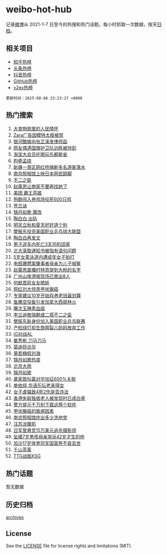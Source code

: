 # weibo-hot-hub

记录[微博](https://www.weibo.com)从 2021-1-7 日至今的热搜和热门话题。每小时抓取一次数据，按天[归档](archives)。

## 相关项目

- [知乎热榜](https://github.com/lonnyzhang423/zhihu-hot-hub)
- [头条热榜](https://github.com/lonnyzhang423/toutiao-hot-hub)
- [抖音热榜](https://github.com/lonnyzhang423/douyin-hot-hub)
- [GitHub热榜](https://github.com/lonnyzhang423/github-hot-hub)
- [v2ex热榜](https://github.com/lonnyzhang423/v2ex-hot-hub)


`更新时间：2025-08-06 23:23:27 +0800`

## 热门搜索

1. [大食物观里的人民情怀](https://m.weibo.cn/search?containerid=100103type%3D1%26t%3D10%26q%3D%23%E5%A4%A7%E9%A3%9F%E7%89%A9%E8%A7%82%E9%87%8C%E7%9A%84%E4%BA%BA%E6%B0%91%E6%83%85%E6%80%80%23&stream_entry_id=51&isnewpage=1&extparam=seat%3D1%26cate%3D10103%26pos%3D0%26filter_type%3Drealtimehot%26stream_entry_id%3D51%26c_type%3D51%26q%3D%2523%25E5%25A4%25A7%25E9%25A3%259F%25E7%2589%25A9%25E8%25A7%2582%25E9%2587%258C%25E7%259A%2584%25E4%25BA%25BA%25E6%25B0%2591%25E6%2583%2585%25E6%2580%2580%2523%26dgr%3D0%26display_time%3D1754493806%26pre_seqid%3D17544938066310285957336)
1. [Zara广告因模特太瘦被禁](https://m.weibo.cn/search?containerid=100103type%3D1%26t%3D10%26q%3D%23Zara%E5%B9%BF%E5%91%8A%E5%9B%A0%E6%A8%A1%E7%89%B9%E5%A4%AA%E7%98%A6%E8%A2%AB%E7%A6%81%23&stream_entry_id=31&isnewpage=1&extparam=seat%3D1%26cate%3D5001%26lcate%3D5001%26band_rank%3D1%26realpos%3D1%26q%3D%2523Zara%25E5%25B9%25BF%25E5%2591%258A%25E5%259B%25A0%25E6%25A8%25A1%25E7%2589%25B9%25E5%25A4%25AA%25E7%2598%25A6%25E8%25A2%25AB%25E7%25A6%2581%2523%26dgr%3D0%26pos%3D0%26filter_type%3Drealtimehot%26c_type%3D31%26stream_entry_id%3D31%26flag%3D2%26display_time%3D1754493806%26pre_seqid%3D17544938066310285957336)
1. [银河酷娱向张芷溪发律师函](https://m.weibo.cn/search?containerid=100103type%3D1%26t%3D10%26q%3D%23%E9%93%B6%E6%B2%B3%E9%85%B7%E5%A8%B1%E5%90%91%E5%BC%A0%E8%8A%B7%E6%BA%AA%E5%8F%91%E5%BE%8B%E5%B8%88%E5%87%BD%23&stream_entry_id=31&isnewpage=1&extparam=seat%3D1%26cate%3D5001%26lcate%3D5001%26band_rank%3D2%26realpos%3D2%26q%3D%2523%25E9%2593%25B6%25E6%25B2%25B3%25E9%2585%25B7%25E5%25A8%25B1%25E5%2590%2591%25E5%25BC%25A0%25E8%258A%25B7%25E6%25BA%25AA%25E5%258F%2591%25E5%25BE%258B%25E5%25B8%2588%25E5%2587%25BD%2523%26dgr%3D0%26pos%3D1%26filter_type%3Drealtimehot%26c_type%3D31%26stream_entry_id%3D31%26flag%3D1%26display_time%3D1754493806%26pre_seqid%3D17544938066310285957336)
1. [网友偶遇国旗护卫队训练被帅到](https://m.weibo.cn/search?containerid=100103type%3D1%26t%3D10%26q%3D%23%E7%BD%91%E5%8F%8B%E5%81%B6%E9%81%87%E5%9B%BD%E6%97%97%E6%8A%A4%E5%8D%AB%E9%98%9F%E8%AE%AD%E7%BB%83%E8%A2%AB%E5%B8%85%E5%88%B0%23&stream_entry_id=31&isnewpage=1&extparam=seat%3D1%26cate%3D5001%26lcate%3D5001%26band_rank%3D3%26realpos%3D3%26q%3D%2523%25E7%25BD%2591%25E5%258F%258B%25E5%2581%25B6%25E9%2581%2587%25E5%259B%25BD%25E6%2597%2597%25E6%258A%25A4%25E5%258D%25AB%25E9%2598%259F%25E8%25AE%25AD%25E7%25BB%2583%25E8%25A2%25AB%25E5%25B8%2585%25E5%2588%25B0%2523%26dgr%3D0%26pos%3D2%26filter_type%3Drealtimehot%26c_type%3D31%26stream_entry_id%3D31%26flag%3D0%26display_time%3D1754493806%26pre_seqid%3D17544938066310285957336)
1. [淘宝大会员吃喝玩乐都能省](https://m.weibo.cn/search?containerid=100103type%3D1%26t%3D10%26q%3D%23%E6%B7%98%E5%AE%9D%E5%A4%A7%E4%BC%9A%E5%91%98%E5%90%83%E5%96%9D%E7%8E%A9%E4%B9%90%E9%83%BD%E8%83%BD%E7%9C%81%23&stream_entry_id=31&isnewpage=1&extparam=seat%3D1%26cate%3D5001%26lcate%3D5001%26topic_ad%3D1%26stream_entry_id%3D31%26q%3D%2523%25E6%25B7%2598%25E5%25AE%259D%25E5%25A4%25A7%25E4%25BC%259A%25E5%2591%2598%25E5%2590%2583%25E5%2596%259D%25E7%258E%25A9%25E4%25B9%2590%25E9%2583%25BD%25E8%2583%25BD%25E7%259C%2581%2523%26dgr%3D0%26adid%3D295784%26is_ad_pos%3D1%26band_rank%3D4%26c_type%3D31%26filter_type%3Drealtimehot%26pos%3D3%26display_time%3D1754493806%26pre_seqid%3D17544938066310285957336)
1. [昀牵孟绕](https://m.weibo.cn/search?containerid=100103type%3D1%26t%3D10%26q%3D%23%E6%98%80%E7%89%B5%E5%AD%9F%E7%BB%95%23&stream_entry_id=31&isnewpage=1&extparam=seat%3D1%26cate%3D5001%26lcate%3D5001%26band_rank%3D4%26realpos%3D4%26q%3D%2523%25E6%2598%2580%25E7%2589%25B5%25E5%25AD%259F%25E7%25BB%2595%2523%26dgr%3D0%26pos%3D4%26filter_type%3Drealtimehot%26c_type%3D31%26stream_entry_id%3D31%26flag%3D1%26display_time%3D1754493806%26pre_seqid%3D17544938066310285957336)
1. [新疆一景区网红桥绳断多名游客落水](https://m.weibo.cn/search?containerid=100103type%3D1%26t%3D10%26q%3D%23%E6%96%B0%E7%96%86%E4%B8%80%E6%99%AF%E5%8C%BA%E7%BD%91%E7%BA%A2%E6%A1%A5%E7%BB%B3%E6%96%AD%E5%A4%9A%E5%90%8D%E6%B8%B8%E5%AE%A2%E8%90%BD%E6%B0%B4%23&stream_entry_id=31&isnewpage=1&extparam=seat%3D1%26cate%3D5001%26lcate%3D5001%26band_rank%3D5%26realpos%3D5%26q%3D%2523%25E6%2596%25B0%25E7%2596%2586%25E4%25B8%2580%25E6%2599%25AF%25E5%258C%25BA%25E7%25BD%2591%25E7%25BA%25A2%25E6%25A1%25A5%25E7%25BB%25B3%25E6%2596%25AD%25E5%25A4%259A%25E5%2590%258D%25E6%25B8%25B8%25E5%25AE%25A2%25E8%2590%25BD%25E6%25B0%25B4%2523%26dgr%3D0%26pos%3D5%26filter_type%3Drealtimehot%26c_type%3D31%26stream_entry_id%3D31%26flag%3D1%26display_time%3D1754493806%26pre_seqid%3D17544938066310285957336)
1. [南京照相馆上映日本网民跳脚](https://m.weibo.cn/search?containerid=100103type%3D1%26t%3D10%26q%3D%E5%8D%97%E4%BA%AC%E7%85%A7%E7%9B%B8%E9%A6%86%E4%B8%8A%E6%98%A0%E6%97%A5%E6%9C%AC%E7%BD%91%E6%B0%91%E8%B7%B3%E8%84%9A&stream_entry_id=31&isnewpage=1&extparam=seat%3D1%26cate%3D5001%26lcate%3D5001%26band_rank%3D6%26realpos%3D6%26q%3D%25E5%258D%2597%25E4%25BA%25AC%25E7%2585%25A7%25E7%259B%25B8%25E9%25A6%2586%25E4%25B8%258A%25E6%2598%25A0%25E6%2597%25A5%25E6%259C%25AC%25E7%25BD%2591%25E6%25B0%2591%25E8%25B7%25B3%25E8%2584%259A%26dgr%3D0%26pos%3D6%26filter_type%3Drealtimehot%26c_type%3D31%26stream_entry_id%3D31%26flag%3D0%26display_time%3D1754493806%26pre_seqid%3D17544938066310285957336)
1. [不二之臣](https://m.weibo.cn/search?containerid=100103type%3D1%26t%3D10%26q%3D%E4%B8%8D%E4%BA%8C%E4%B9%8B%E8%87%A3&stream_entry_id=31&isnewpage=1&extparam=seat%3D1%26cate%3D5001%26lcate%3D5001%26band_rank%3D7%26realpos%3D7%26q%3D%25E4%25B8%258D%25E4%25BA%258C%25E4%25B9%258B%25E8%2587%25A3%26dgr%3D0%26pos%3D7%26filter_type%3Drealtimehot%26c_type%3D31%26stream_entry_id%3D31%26flag%3D2%26display_time%3D1754493806%26pre_seqid%3D17544938066310285957336)
1. [赵露思让商家不要再找她了](https://m.weibo.cn/search?containerid=100103type%3D1%26t%3D10%26q%3D%23%E8%B5%B5%E9%9C%B2%E6%80%9D%E8%AE%A9%E5%95%86%E5%AE%B6%E4%B8%8D%E8%A6%81%E5%86%8D%E6%89%BE%E5%A5%B9%E4%BA%86%23&stream_entry_id=31&isnewpage=1&extparam=seat%3D1%26cate%3D5001%26lcate%3D5001%26band_rank%3D8%26realpos%3D8%26q%3D%2523%25E8%25B5%25B5%25E9%259C%25B2%25E6%2580%259D%25E8%25AE%25A9%25E5%2595%2586%25E5%25AE%25B6%25E4%25B8%258D%25E8%25A6%2581%25E5%2586%258D%25E6%2589%25BE%25E5%25A5%25B9%25E4%25BA%2586%2523%26dgr%3D0%26pos%3D8%26filter_type%3Drealtimehot%26c_type%3D31%26stream_entry_id%3D31%26flag%3D1%26display_time%3D1754493806%26pre_seqid%3D17544938066310285957336)
1. [美团 霸王茶姬](https://m.weibo.cn/search?containerid=100103type%3D1%26t%3D10%26q%3D%E7%BE%8E%E5%9B%A2+%E9%9C%B8%E7%8E%8B%E8%8C%B6%E5%A7%AC&stream_entry_id=31&isnewpage=1&extparam=seat%3D1%26cate%3D5001%26lcate%3D5001%26band_rank%3D9%26realpos%3D9%26q%3D%25E7%25BE%258E%25E5%259B%25A2%2520%25E9%259C%25B8%25E7%258E%258B%25E8%258C%25B6%25E5%25A7%25AC%26dgr%3D0%26pos%3D9%26filter_type%3Drealtimehot%26c_type%3D31%26stream_entry_id%3D31%26flag%3D0%26display_time%3D1754493806%26pre_seqid%3D17544938066310285957336)
1. [狗群闯入养鸡场咬死600只鸡](https://m.weibo.cn/search?containerid=100103type%3D1%26t%3D10%26q%3D%23%E7%8B%97%E7%BE%A4%E9%97%AF%E5%85%A5%E5%85%BB%E9%B8%A1%E5%9C%BA%E5%92%AC%E6%AD%BB600%E5%8F%AA%E9%B8%A1%23&stream_entry_id=31&isnewpage=1&extparam=seat%3D1%26cate%3D5001%26lcate%3D5001%26band_rank%3D10%26realpos%3D10%26q%3D%2523%25E7%258B%2597%25E7%25BE%25A4%25E9%2597%25AF%25E5%2585%25A5%25E5%2585%25BB%25E9%25B8%25A1%25E5%259C%25BA%25E5%2592%25AC%25E6%25AD%25BB600%25E5%258F%25AA%25E9%25B8%25A1%2523%26dgr%3D0%26pos%3D10%26filter_type%3Drealtimehot%26c_type%3D31%26stream_entry_id%3D31%26flag%3D1%26display_time%3D1754493806%26pre_seqid%3D17544938066310285957336)
1. [苍兰诀](https://m.weibo.cn/search?containerid=100103type%3D1%26t%3D10%26q%3D%E8%8B%8D%E5%85%B0%E8%AF%80&stream_entry_id=31&isnewpage=1&extparam=seat%3D1%26cate%3D5001%26lcate%3D5001%26band_rank%3D11%26realpos%3D11%26q%3D%25E8%258B%258D%25E5%2585%25B0%25E8%25AF%2580%26dgr%3D0%26pos%3D11%26filter_type%3Drealtimehot%26c_type%3D31%26stream_entry_id%3D31%26flag%3D1%26display_time%3D1754493806%26pre_seqid%3D17544938066310285957336)
1. [锦月如歌 魔改](https://m.weibo.cn/search?containerid=100103type%3D1%26t%3D10%26q%3D%E9%94%A6%E6%9C%88%E5%A6%82%E6%AD%8C+%E9%AD%94%E6%94%B9&stream_entry_id=31&isnewpage=1&extparam=seat%3D1%26cate%3D5001%26lcate%3D5001%26band_rank%3D12%26realpos%3D12%26q%3D%25E9%2594%25A6%25E6%259C%2588%25E5%25A6%2582%25E6%25AD%258C%2520%25E9%25AD%2594%25E6%2594%25B9%26dgr%3D0%26pos%3D12%26filter_type%3Drealtimehot%26c_type%3D31%26stream_entry_id%3D31%26flag%3D2%26display_time%3D1754493806%26pre_seqid%3D17544938066310285957336)
1. [陶白白 出轨](https://m.weibo.cn/search?containerid=100103type%3D1%26t%3D10%26q%3D%E9%99%B6%E7%99%BD%E7%99%BD+%E5%87%BA%E8%BD%A8&stream_entry_id=31&isnewpage=1&extparam=seat%3D1%26cate%3D5001%26lcate%3D5001%26band_rank%3D13%26realpos%3D13%26q%3D%25E9%2599%25B6%25E7%2599%25BD%25E7%2599%25BD%2520%25E5%2587%25BA%25E8%25BD%25A8%26dgr%3D0%26pos%3D13%26filter_type%3Drealtimehot%26c_type%3D31%26stream_entry_id%3D31%26flag%3D1%26display_time%3D1754493806%26pre_seqid%3D17544938066310285957336)
1. [明天立秋和夏天好好道个别](https://m.weibo.cn/search?containerid=100103type%3D1%26t%3D10%26q%3D%23%E6%98%8E%E5%A4%A9%E7%AB%8B%E7%A7%8B%E5%92%8C%E5%A4%8F%E5%A4%A9%E5%A5%BD%E5%A5%BD%E9%81%93%E4%B8%AA%E5%88%AB%23&stream_entry_id=31&isnewpage=1&extparam=seat%3D1%26cate%3D5001%26lcate%3D5001%26band_rank%3D14%26realpos%3D14%26q%3D%2523%25E6%2598%258E%25E5%25A4%25A9%25E7%25AB%258B%25E7%25A7%258B%25E5%2592%258C%25E5%25A4%258F%25E5%25A4%25A9%25E5%25A5%25BD%25E5%25A5%25BD%25E9%2581%2593%25E4%25B8%25AA%25E5%2588%25AB%2523%26dgr%3D0%26pos%3D14%26filter_type%3Drealtimehot%26c_type%3D31%26stream_entry_id%3D31%26flag%3D0%26display_time%3D1754493806%26pre_seqid%3D17544938066310285957336)
1. [樊振东投资美国职业乒乓球大联盟](https://m.weibo.cn/search?containerid=100103type%3D1%26t%3D10%26q%3D%23%E6%A8%8A%E6%8C%AF%E4%B8%9C%E6%8A%95%E8%B5%84%E7%BE%8E%E5%9B%BD%E8%81%8C%E4%B8%9A%E4%B9%92%E4%B9%93%E7%90%83%E5%A4%A7%E8%81%94%E7%9B%9F%23&stream_entry_id=31&isnewpage=1&extparam=seat%3D1%26cate%3D5001%26lcate%3D5001%26band_rank%3D15%26realpos%3D15%26q%3D%2523%25E6%25A8%258A%25E6%258C%25AF%25E4%25B8%259C%25E6%258A%2595%25E8%25B5%2584%25E7%25BE%258E%25E5%259B%25BD%25E8%2581%258C%25E4%25B8%259A%25E4%25B9%2592%25E4%25B9%2593%25E7%2590%2583%25E5%25A4%25A7%25E8%2581%2594%25E7%259B%259F%2523%26dgr%3D0%26pos%3D15%26filter_type%3Drealtimehot%26c_type%3D31%26stream_entry_id%3D31%26flag%3D0%26display_time%3D1754493806%26pre_seqid%3D17544938066310285957336)
1. [陶白白再发文](https://m.weibo.cn/search?containerid=100103type%3D1%26t%3D10%26q%3D%23%E9%99%B6%E7%99%BD%E7%99%BD%E5%86%8D%E5%8F%91%E6%96%87%23&stream_entry_id=31&isnewpage=1&extparam=seat%3D1%26cate%3D5001%26lcate%3D5001%26band_rank%3D16%26realpos%3D16%26q%3D%2523%25E9%2599%25B6%25E7%2599%25BD%25E7%2599%25BD%25E5%2586%258D%25E5%258F%2591%25E6%2596%2587%2523%26dgr%3D0%26pos%3D16%26filter_type%3Drealtimehot%26c_type%3D31%26stream_entry_id%3D31%26flag%3D0%26display_time%3D1754493806%26pre_seqid%3D17544938066310285957336)
1. [男子送车内死亡3天司机回家](https://m.weibo.cn/search?containerid=100103type%3D1%26t%3D10%26q%3D%E7%94%B7%E5%AD%90%E9%80%81%E8%BD%A6%E5%86%85%E6%AD%BB%E4%BA%A13%E5%A4%A9%E5%8F%B8%E6%9C%BA%E5%9B%9E%E5%AE%B6&stream_entry_id=31&isnewpage=1&extparam=seat%3D1%26cate%3D5001%26lcate%3D5001%26band_rank%3D17%26realpos%3D17%26q%3D%25E7%2594%25B7%25E5%25AD%2590%25E9%2580%2581%25E8%25BD%25A6%25E5%2586%2585%25E6%25AD%25BB%25E4%25BA%25A13%25E5%25A4%25A9%25E5%258F%25B8%25E6%259C%25BA%25E5%259B%259E%25E5%25AE%25B6%26dgr%3D0%26pos%3D17%26filter_type%3Drealtimehot%26c_type%3D31%26stream_entry_id%3D31%26flag%3D0%26display_time%3D1754493806%26pre_seqid%3D17544938066310285957336)
1. [北大录取通知书被指有语句问题](https://m.weibo.cn/search?containerid=100103type%3D1%26t%3D10%26q%3D%23%E5%8C%97%E5%A4%A7%E5%BD%95%E5%8F%96%E9%80%9A%E7%9F%A5%E4%B9%A6%E8%A2%AB%E6%8C%87%E6%9C%89%E8%AF%AD%E5%8F%A5%E9%97%AE%E9%A2%98%23&stream_entry_id=31&isnewpage=1&extparam=seat%3D1%26cate%3D5001%26lcate%3D5001%26band_rank%3D18%26realpos%3D18%26q%3D%2523%25E5%258C%2597%25E5%25A4%25A7%25E5%25BD%2595%25E5%258F%2596%25E9%2580%259A%25E7%259F%25A5%25E4%25B9%25A6%25E8%25A2%25AB%25E6%258C%2587%25E6%259C%2589%25E8%25AF%25AD%25E5%258F%25A5%25E9%2597%25AE%25E9%25A2%2598%2523%26dgr%3D0%26pos%3D18%26filter_type%3Drealtimehot%26c_type%3D31%26stream_entry_id%3D31%26flag%3D0%26display_time%3D1754493806%26pre_seqid%3D17544938066310285957336)
1. [5岁女童泳道内遭成年女子拍打](https://m.weibo.cn/search?containerid=100103type%3D1%26t%3D10%26q%3D%235%E5%B2%81%E5%A5%B3%E7%AB%A5%E6%B3%B3%E9%81%93%E5%86%85%E9%81%AD%E6%88%90%E5%B9%B4%E5%A5%B3%E5%AD%90%E6%8B%8D%E6%89%93%23&stream_entry_id=31&isnewpage=1&extparam=seat%3D1%26cate%3D5001%26lcate%3D5001%26band_rank%3D19%26realpos%3D19%26q%3D%25235%25E5%25B2%2581%25E5%25A5%25B3%25E7%25AB%25A5%25E6%25B3%25B3%25E9%2581%2593%25E5%2586%2585%25E9%2581%25AD%25E6%2588%2590%25E5%25B9%25B4%25E5%25A5%25B3%25E5%25AD%2590%25E6%258B%258D%25E6%2589%2593%2523%26dgr%3D0%26pos%3D19%26filter_type%3Drealtimehot%26c_type%3D31%26stream_entry_id%3D31%26flag%3D0%26display_time%3D1754493806%26pre_seqid%3D17544938066310285957336)
1. [电瓶爆燃案肇事者母亲为儿子喊冤](https://m.weibo.cn/search?containerid=100103type%3D1%26t%3D10%26q%3D%23%E7%94%B5%E7%93%B6%E7%88%86%E7%87%83%E6%A1%88%E8%82%87%E4%BA%8B%E8%80%85%E6%AF%8D%E4%BA%B2%E4%B8%BA%E5%84%BF%E5%AD%90%E5%96%8A%E5%86%A4%23&stream_entry_id=31&isnewpage=1&extparam=seat%3D1%26cate%3D5001%26lcate%3D5001%26band_rank%3D20%26realpos%3D20%26q%3D%2523%25E7%2594%25B5%25E7%2593%25B6%25E7%2588%2586%25E7%2587%2583%25E6%25A1%2588%25E8%2582%2587%25E4%25BA%258B%25E8%2580%2585%25E6%25AF%258D%25E4%25BA%25B2%25E4%25B8%25BA%25E5%2584%25BF%25E5%25AD%2590%25E5%2596%258A%25E5%2586%25A4%2523%26dgr%3D0%26pos%3D20%26filter_type%3Drealtimehot%26c_type%3D31%26stream_entry_id%3D31%26flag%3D1%26display_time%3D1754493806%26pre_seqid%3D17544938066310285957336)
1. [赵露思直播时特意提到大粉的名字](https://m.weibo.cn/search?containerid=100103type%3D1%26t%3D10%26q%3D%23%E8%B5%B5%E9%9C%B2%E6%80%9D%E7%9B%B4%E6%92%AD%E6%97%B6%E7%89%B9%E6%84%8F%E6%8F%90%E5%88%B0%E5%A4%A7%E7%B2%89%E7%9A%84%E5%90%8D%E5%AD%97%23&stream_entry_id=31&isnewpage=1&extparam=seat%3D1%26cate%3D5001%26lcate%3D5001%26band_rank%3D21%26realpos%3D21%26q%3D%2523%25E8%25B5%25B5%25E9%259C%25B2%25E6%2580%259D%25E7%259B%25B4%25E6%2592%25AD%25E6%2597%25B6%25E7%2589%25B9%25E6%2584%258F%25E6%258F%2590%25E5%2588%25B0%25E5%25A4%25A7%25E7%25B2%2589%25E7%259A%2584%25E5%2590%258D%25E5%25AD%2597%2523%26dgr%3D0%26pos%3D21%26filter_type%3Drealtimehot%26c_type%3D31%26stream_entry_id%3D31%26flag%3D0%26display_time%3D1754493806%26pre_seqid%3D17544938066310285957336)
1. [广州山体滑坡现场已救出8人](https://m.weibo.cn/search?containerid=100103type%3D1%26t%3D10%26q%3D%23%E5%B9%BF%E5%B7%9E%E5%B1%B1%E4%BD%93%E6%BB%91%E5%9D%A1%E7%8E%B0%E5%9C%BA%E5%B7%B2%E6%95%91%E5%87%BA8%E4%BA%BA%23&stream_entry_id=31&isnewpage=1&extparam=seat%3D1%26cate%3D5001%26lcate%3D5001%26band_rank%3D22%26realpos%3D22%26q%3D%2523%25E5%25B9%25BF%25E5%25B7%259E%25E5%25B1%25B1%25E4%25BD%2593%25E6%25BB%2591%25E5%259D%25A1%25E7%258E%25B0%25E5%259C%25BA%25E5%25B7%25B2%25E6%2595%2591%25E5%2587%25BA8%25E4%25BA%25BA%2523%26dgr%3D0%26pos%3D22%26filter_type%3Drealtimehot%26c_type%3D31%26stream_entry_id%3D31%26flag%3D1%26display_time%3D1754493806%26pre_seqid%3D17544938066310285957336)
1. [何猷君前女友晒娃](https://m.weibo.cn/search?containerid=100103type%3D1%26t%3D10%26q%3D%23%E4%BD%95%E7%8C%B7%E5%90%9B%E5%89%8D%E5%A5%B3%E5%8F%8B%E6%99%92%E5%A8%83%23&stream_entry_id=31&isnewpage=1&extparam=seat%3D1%26cate%3D5001%26lcate%3D5001%26band_rank%3D23%26realpos%3D23%26q%3D%2523%25E4%25BD%2595%25E7%258C%25B7%25E5%2590%259B%25E5%2589%258D%25E5%25A5%25B3%25E5%258F%258B%25E6%2599%2592%25E5%25A8%2583%2523%26dgr%3D0%26pos%3D23%26filter_type%3Drealtimehot%26c_type%3D31%26stream_entry_id%3D31%26flag%3D2%26display_time%3D1754493806%26pre_seqid%3D17544938066310285957336)
1. [网红刘大悦患甲状腺癌](https://m.weibo.cn/search?containerid=100103type%3D1%26t%3D10%26q%3D%23%E7%BD%91%E7%BA%A2%E5%88%98%E5%A4%A7%E6%82%A6%E6%82%A3%E7%94%B2%E7%8A%B6%E8%85%BA%E7%99%8C%23&stream_entry_id=31&isnewpage=1&extparam=seat%3D1%26cate%3D5001%26lcate%3D5001%26band_rank%3D24%26realpos%3D24%26q%3D%2523%25E7%25BD%2591%25E7%25BA%25A2%25E5%2588%2598%25E5%25A4%25A7%25E6%2582%25A6%25E6%2582%25A3%25E7%2594%25B2%25E7%258A%25B6%25E8%2585%25BA%25E7%2599%258C%2523%26dgr%3D0%26pos%3D24%26filter_type%3Drealtimehot%26c_type%3D31%26stream_entry_id%3D31%26flag%3D0%26display_time%3D1754493806%26pre_seqid%3D17544938066310285957336)
1. [专家建议10岁开始存养老钱最划算](https://m.weibo.cn/search?containerid=100103type%3D1%26t%3D10%26q%3D%23%E4%B8%93%E5%AE%B6%E5%BB%BA%E8%AE%AE10%E5%B2%81%E5%BC%80%E5%A7%8B%E5%AD%98%E5%85%BB%E8%80%81%E9%92%B1%E6%9C%80%E5%88%92%E7%AE%97%23&stream_entry_id=31&isnewpage=1&extparam=seat%3D1%26cate%3D5001%26lcate%3D5001%26band_rank%3D25%26realpos%3D25%26q%3D%2523%25E4%25B8%2593%25E5%25AE%25B6%25E5%25BB%25BA%25E8%25AE%25AE10%25E5%25B2%2581%25E5%25BC%2580%25E5%25A7%258B%25E5%25AD%2598%25E5%2585%25BB%25E8%2580%2581%25E9%2592%25B1%25E6%259C%2580%25E5%2588%2592%25E7%25AE%2597%2523%26dgr%3D0%26pos%3D25%26filter_type%3Drealtimehot%26c_type%3D31%26stream_entry_id%3D31%26flag%3D1%26display_time%3D1754493806%26pre_seqid%3D17544938066310285957336)
1. [鱼鹰空投鱼引发加拿大西部林火](https://m.weibo.cn/search?containerid=100103type%3D1%26t%3D10%26q%3D%23%E9%B1%BC%E9%B9%B0%E7%A9%BA%E6%8A%95%E9%B1%BC%E5%BC%95%E5%8F%91%E5%8A%A0%E6%8B%BF%E5%A4%A7%E8%A5%BF%E9%83%A8%E6%9E%97%E7%81%AB%23&stream_entry_id=31&isnewpage=1&extparam=seat%3D1%26cate%3D5001%26lcate%3D5001%26band_rank%3D26%26realpos%3D26%26q%3D%2523%25E9%25B1%25BC%25E9%25B9%25B0%25E7%25A9%25BA%25E6%258A%2595%25E9%25B1%25BC%25E5%25BC%2595%25E5%258F%2591%25E5%258A%25A0%25E6%258B%25BF%25E5%25A4%25A7%25E8%25A5%25BF%25E9%2583%25A8%25E6%259E%2597%25E7%2581%25AB%2523%26dgr%3D0%26pos%3D26%26filter_type%3Drealtimehot%26c_type%3D31%26stream_entry_id%3D31%26flag%3D1%26display_time%3D1754493806%26pre_seqid%3D17544938066310285957336)
1. [曝沈玉琳患血癌](https://m.weibo.cn/search?containerid=100103type%3D1%26t%3D10%26q%3D%23%E6%9B%9D%E6%B2%88%E7%8E%89%E7%90%B3%E6%82%A3%E8%A1%80%E7%99%8C%23&stream_entry_id=31&isnewpage=1&extparam=seat%3D1%26cate%3D5001%26lcate%3D5001%26band_rank%3D27%26realpos%3D27%26q%3D%2523%25E6%259B%259D%25E6%25B2%2588%25E7%258E%2589%25E7%2590%25B3%25E6%2582%25A3%25E8%25A1%2580%25E7%2599%258C%2523%26dgr%3D0%26pos%3D27%26filter_type%3Drealtimehot%26c_type%3D31%26stream_entry_id%3D31%26flag%3D0%26display_time%3D1754493806%26pre_seqid%3D17544938066310285957336)
1. [李兰迪敖瑞鹏或二搭不二之臣](https://m.weibo.cn/search?containerid=100103type%3D1%26t%3D10%26q%3D%23%E6%9D%8E%E5%85%B0%E8%BF%AA%E6%95%96%E7%91%9E%E9%B9%8F%E6%88%96%E4%BA%8C%E6%90%AD%E4%B8%8D%E4%BA%8C%E4%B9%8B%E8%87%A3%23&stream_entry_id=31&isnewpage=1&extparam=seat%3D1%26cate%3D5001%26lcate%3D5001%26band_rank%3D28%26realpos%3D28%26q%3D%2523%25E6%259D%258E%25E5%2585%25B0%25E8%25BF%25AA%25E6%2595%2596%25E7%2591%259E%25E9%25B9%258F%25E6%2588%2596%25E4%25BA%258C%25E6%2590%25AD%25E4%25B8%258D%25E4%25BA%258C%25E4%25B9%258B%25E8%2587%25A3%2523%26dgr%3D0%26pos%3D28%26filter_type%3Drealtimehot%26c_type%3D31%26stream_entry_id%3D31%26flag%3D1%26display_time%3D1754493806%26pre_seqid%3D17544938066310285957336)
1. [樊振东新身份加入美国职业乒乓联赛](https://m.weibo.cn/search?containerid=100103type%3D1%26t%3D10%26q%3D%23%E6%A8%8A%E6%8C%AF%E4%B8%9C%E6%96%B0%E8%BA%AB%E4%BB%BD%E5%8A%A0%E5%85%A5%E7%BE%8E%E5%9B%BD%E8%81%8C%E4%B8%9A%E4%B9%92%E4%B9%93%E8%81%94%E8%B5%9B%23&stream_entry_id=31&isnewpage=1&extparam=seat%3D1%26cate%3D5001%26lcate%3D5001%26band_rank%3D29%26realpos%3D29%26q%3D%2523%25E6%25A8%258A%25E6%258C%25AF%25E4%25B8%259C%25E6%2596%25B0%25E8%25BA%25AB%25E4%25BB%25BD%25E5%258A%25A0%25E5%2585%25A5%25E7%25BE%258E%25E5%259B%25BD%25E8%2581%258C%25E4%25B8%259A%25E4%25B9%2592%25E4%25B9%2593%25E8%2581%2594%25E8%25B5%259B%2523%26dgr%3D0%26pos%3D29%26filter_type%3Drealtimehot%26c_type%3D31%26stream_entry_id%3D31%26flag%3D1%26display_time%3D1754493806%26pre_seqid%3D17544938066310285957336)
1. [产检绿灯却生唇腭裂儿妈妈放弃工作](https://m.weibo.cn/search?containerid=100103type%3D1%26t%3D10%26q%3D%23%E4%BA%A7%E6%A3%80%E7%BB%BF%E7%81%AF%E5%8D%B4%E7%94%9F%E5%94%87%E8%85%AD%E8%A3%82%E5%84%BF%E5%A6%88%E5%A6%88%E6%94%BE%E5%BC%83%E5%B7%A5%E4%BD%9C%23&stream_entry_id=31&isnewpage=1&extparam=seat%3D1%26cate%3D5001%26lcate%3D5001%26band_rank%3D30%26realpos%3D30%26q%3D%2523%25E4%25BA%25A7%25E6%25A3%2580%25E7%25BB%25BF%25E7%2581%25AF%25E5%258D%25B4%25E7%2594%259F%25E5%2594%2587%25E8%2585%25AD%25E8%25A3%2582%25E5%2584%25BF%25E5%25A6%2588%25E5%25A6%2588%25E6%2594%25BE%25E5%25BC%2583%25E5%25B7%25A5%25E4%25BD%259C%2523%26dgr%3D0%26pos%3D30%26filter_type%3Drealtimehot%26c_type%3D31%26stream_entry_id%3D31%26flag%3D1%26display_time%3D1754493806%26pre_seqid%3D17544938066310285957336)
1. [iG对战AL](https://m.weibo.cn/search?containerid=100103type%3D1%26t%3D10%26q%3D%23iG%E5%AF%B9%E6%88%98AL%23&stream_entry_id=31&isnewpage=1&extparam=seat%3D1%26cate%3D5001%26lcate%3D5001%26band_rank%3D31%26realpos%3D31%26q%3D%2523iG%25E5%25AF%25B9%25E6%2588%2598AL%2523%26dgr%3D0%26pos%3D31%26filter_type%3Drealtimehot%26c_type%3D31%26stream_entry_id%3D31%26flag%3D0%26display_time%3D1754493806%26pre_seqid%3D17544938066310285957336)
1. [崔秀彬 刀马刀马](https://m.weibo.cn/search?containerid=100103type%3D1%26t%3D10%26q%3D%E5%B4%94%E7%A7%80%E5%BD%AC+%E5%88%80%E9%A9%AC%E5%88%80%E9%A9%AC&stream_entry_id=31&isnewpage=1&extparam=seat%3D1%26cate%3D5001%26lcate%3D5001%26band_rank%3D32%26realpos%3D32%26q%3D%25E5%25B4%2594%25E7%25A7%2580%25E5%25BD%25AC%2520%25E5%2588%2580%25E9%25A9%25AC%25E5%2588%2580%25E9%25A9%25AC%26dgr%3D0%26pos%3D32%26filter_type%3Drealtimehot%26c_type%3D31%26stream_entry_id%3D31%26flag%3D1%26display_time%3D1754493806%26pre_seqid%3D17544938066310285957336)
1. [莫迪将访华](https://m.weibo.cn/search?containerid=100103type%3D1%26t%3D10%26q%3D%23%E8%8E%AB%E8%BF%AA%E5%B0%86%E8%AE%BF%E5%8D%8E%23&stream_entry_id=31&isnewpage=1&extparam=seat%3D1%26cate%3D5001%26lcate%3D5001%26band_rank%3D33%26realpos%3D33%26q%3D%2523%25E8%258E%25AB%25E8%25BF%25AA%25E5%25B0%2586%25E8%25AE%25BF%25E5%258D%258E%2523%26dgr%3D0%26pos%3D33%26filter_type%3Drealtimehot%26c_type%3D31%26stream_entry_id%3D31%26flag%3D1%26display_time%3D1754493806%26pre_seqid%3D17544938066310285957336)
1. [章若楠假刘海](https://m.weibo.cn/search?containerid=100103type%3D1%26t%3D10%26q%3D%23%E7%AB%A0%E8%8B%A5%E6%A5%A0%E5%81%87%E5%88%98%E6%B5%B7%23&stream_entry_id=31&isnewpage=1&extparam=seat%3D1%26cate%3D5001%26lcate%3D5001%26band_rank%3D34%26realpos%3D34%26q%3D%2523%25E7%25AB%25A0%25E8%258B%25A5%25E6%25A5%25A0%25E5%2581%2587%25E5%2588%2598%25E6%25B5%25B7%2523%26dgr%3D0%26pos%3D34%26filter_type%3Drealtimehot%26c_type%3D31%26stream_entry_id%3D31%26flag%3D1%26display_time%3D1754493806%26pre_seqid%3D17544938066310285957336)
1. [锦月如歌热度](https://m.weibo.cn/search?containerid=100103type%3D1%26t%3D10%26q%3D%E9%94%A6%E6%9C%88%E5%A6%82%E6%AD%8C%E7%83%AD%E5%BA%A6&stream_entry_id=31&isnewpage=1&extparam=seat%3D1%26cate%3D5001%26lcate%3D5001%26band_rank%3D35%26realpos%3D35%26q%3D%25E9%2594%25A6%25E6%259C%2588%25E5%25A6%2582%25E6%25AD%258C%25E7%2583%25AD%25E5%25BA%25A6%26dgr%3D0%26pos%3D35%26filter_type%3Drealtimehot%26c_type%3D31%26stream_entry_id%3D31%26flag%3D0%26display_time%3D1754493806%26pre_seqid%3D17544938066310285957336)
1. [北京大雨](https://m.weibo.cn/search?containerid=100103type%3D1%26t%3D10%26q%3D%E5%8C%97%E4%BA%AC%E5%A4%A7%E9%9B%A8&stream_entry_id=31&isnewpage=1&extparam=seat%3D1%26cate%3D5001%26lcate%3D5001%26band_rank%3D36%26realpos%3D36%26q%3D%25E5%258C%2597%25E4%25BA%25AC%25E5%25A4%25A7%25E9%259B%25A8%26dgr%3D0%26pos%3D36%26filter_type%3Drealtimehot%26c_type%3D31%26stream_entry_id%3D31%26flag%3D1%26display_time%3D1754493806%26pre_seqid%3D17544938066310285957336)
1. [锦月如歌](https://m.weibo.cn/search?containerid=100103type%3D1%26t%3D10%26q%3D%E9%94%A6%E6%9C%88%E5%A6%82%E6%AD%8C&stream_entry_id=31&isnewpage=1&extparam=seat%3D1%26cate%3D5001%26lcate%3D5001%26band_rank%3D37%26realpos%3D37%26q%3D%25E9%2594%25A6%25E6%259C%2588%25E5%25A6%2582%25E6%25AD%258C%26dgr%3D0%26pos%3D37%26filter_type%3Drealtimehot%26c_type%3D31%26stream_entry_id%3D31%26flag%3D0%26display_time%3D1754493806%26pre_seqid%3D17544938066310285957336)
1. [章家敦叫嚣对华加征600%关税](https://m.weibo.cn/search?containerid=100103type%3D1%26t%3D10%26q%3D%23%E7%AB%A0%E5%AE%B6%E6%95%A6%E5%8F%AB%E5%9A%A3%E5%AF%B9%E5%8D%8E%E5%8A%A0%E5%BE%81600%25%E5%85%B3%E7%A8%8E%23&stream_entry_id=31&isnewpage=1&extparam=seat%3D1%26cate%3D5001%26lcate%3D5001%26band_rank%3D38%26realpos%3D38%26q%3D%2523%25E7%25AB%25A0%25E5%25AE%25B6%25E6%2595%25A6%25E5%258F%25AB%25E5%259A%25A3%25E5%25AF%25B9%25E5%258D%258E%25E5%258A%25A0%25E5%25BE%2581600%2525%25E5%2585%25B3%25E7%25A8%258E%2523%26dgr%3D0%26pos%3D38%26filter_type%3Drealtimehot%26c_type%3D31%26stream_entry_id%3D31%26flag%3D1%26display_time%3D1754493806%26pre_seqid%3D17544938066310285957336)
1. [单依纯 华语乐坛老来得女](https://m.weibo.cn/search?containerid=100103type%3D1%26t%3D10%26q%3D%E5%8D%95%E4%BE%9D%E7%BA%AF+%E5%8D%8E%E8%AF%AD%E4%B9%90%E5%9D%9B%E8%80%81%E6%9D%A5%E5%BE%97%E5%A5%B3&stream_entry_id=31&isnewpage=1&extparam=seat%3D1%26cate%3D5001%26lcate%3D5001%26band_rank%3D39%26realpos%3D39%26q%3D%25E5%258D%2595%25E4%25BE%259D%25E7%25BA%25AF%2520%25E5%258D%258E%25E8%25AF%25AD%25E4%25B9%2590%25E5%259D%259B%25E8%2580%2581%25E6%259D%25A5%25E5%25BE%2597%25E5%25A5%25B3%26dgr%3D0%26pos%3D39%26filter_type%3Drealtimehot%26c_type%3D31%26stream_entry_id%3D31%26flag%3D0%26display_time%3D1754493806%26pre_seqid%3D17544938066310285957336)
1. [女子虐猫致4死2伤是否违法](https://m.weibo.cn/search?containerid=100103type%3D1%26t%3D10%26q%3D%23%E5%A5%B3%E5%AD%90%E8%99%90%E7%8C%AB%E8%87%B44%E6%AD%BB2%E4%BC%A4%E6%98%AF%E5%90%A6%E8%BF%9D%E6%B3%95%23&stream_entry_id=31&isnewpage=1&extparam=seat%3D1%26cate%3D5001%26lcate%3D5001%26band_rank%3D40%26realpos%3D40%26q%3D%2523%25E5%25A5%25B3%25E5%25AD%2590%25E8%2599%2590%25E7%258C%25AB%25E8%2587%25B44%25E6%25AD%25BB2%25E4%25BC%25A4%25E6%2598%25AF%25E5%2590%25A6%25E8%25BF%259D%25E6%25B3%2595%2523%26dgr%3D0%26pos%3D40%26filter_type%3Drealtimehot%26c_type%3D31%26stream_entry_id%3D31%26flag%3D1%26display_time%3D1754493806%26pre_seqid%3D17544938066310285957336)
1. [香港失联独居老人被发现时已成白骨](https://m.weibo.cn/search?containerid=100103type%3D1%26t%3D10%26q%3D%23%E9%A6%99%E6%B8%AF%E5%A4%B1%E8%81%94%E7%8B%AC%E5%B1%85%E8%80%81%E4%BA%BA%E8%A2%AB%E5%8F%91%E7%8E%B0%E6%97%B6%E5%B7%B2%E6%88%90%E7%99%BD%E9%AA%A8%23&stream_entry_id=31&isnewpage=1&extparam=seat%3D1%26cate%3D5001%26lcate%3D5001%26band_rank%3D41%26realpos%3D41%26q%3D%2523%25E9%25A6%2599%25E6%25B8%25AF%25E5%25A4%25B1%25E8%2581%2594%25E7%258B%25AC%25E5%25B1%2585%25E8%2580%2581%25E4%25BA%25BA%25E8%25A2%25AB%25E5%258F%2591%25E7%258E%25B0%25E6%2597%25B6%25E5%25B7%25B2%25E6%2588%2590%25E7%2599%25BD%25E9%25AA%25A8%2523%26dgr%3D0%26pos%3D41%26filter_type%3Drealtimehot%26c_type%3D31%26stream_entry_id%3D31%26flag%3D0%26display_time%3D1754493806%26pre_seqid%3D17544938066310285957336)
1. [警方提示千万别下载这两个软件](https://m.weibo.cn/search?containerid=100103type%3D1%26t%3D10%26q%3D%23%E8%AD%A6%E6%96%B9%E6%8F%90%E7%A4%BA%E5%8D%83%E4%B8%87%E5%88%AB%E4%B8%8B%E8%BD%BD%E8%BF%99%E4%B8%A4%E4%B8%AA%E8%BD%AF%E4%BB%B6%23&stream_entry_id=31&isnewpage=1&extparam=seat%3D1%26cate%3D5001%26lcate%3D5001%26band_rank%3D42%26realpos%3D42%26q%3D%2523%25E8%25AD%25A6%25E6%2596%25B9%25E6%258F%2590%25E7%25A4%25BA%25E5%258D%2583%25E4%25B8%2587%25E5%2588%25AB%25E4%25B8%258B%25E8%25BD%25BD%25E8%25BF%2599%25E4%25B8%25A4%25E4%25B8%25AA%25E8%25BD%25AF%25E4%25BB%25B6%2523%26dgr%3D0%26pos%3D42%26filter_type%3Drealtimehot%26c_type%3D31%26stream_entry_id%3D31%26flag%3D1%26display_time%3D1754493806%26pre_seqid%3D17544938066310285957336)
1. [甲状腺癌的致病因素](https://m.weibo.cn/search?containerid=100103type%3D1%26t%3D10%26q%3D%23%E7%94%B2%E7%8A%B6%E8%85%BA%E7%99%8C%E7%9A%84%E8%87%B4%E7%97%85%E5%9B%A0%E7%B4%A0%23&stream_entry_id=31&isnewpage=1&extparam=seat%3D1%26cate%3D5001%26lcate%3D5001%26band_rank%3D43%26realpos%3D43%26q%3D%2523%25E7%2594%25B2%25E7%258A%25B6%25E8%2585%25BA%25E7%2599%258C%25E7%259A%2584%25E8%2587%25B4%25E7%2597%2585%25E5%259B%25A0%25E7%25B4%25A0%2523%26dgr%3D0%26pos%3D43%26filter_type%3Drealtimehot%26c_type%3D31%26stream_entry_id%3D31%26flag%3D1%26display_time%3D1754493806%26pre_seqid%3D17544938066310285957336)
1. [南京照相馆炸出多少洗地党](https://m.weibo.cn/search?containerid=100103type%3D1%26t%3D10%26q%3D%23%E5%8D%97%E4%BA%AC%E7%85%A7%E7%9B%B8%E9%A6%86%E7%82%B8%E5%87%BA%E5%A4%9A%E5%B0%91%E6%B4%97%E5%9C%B0%E5%85%9A%23&stream_entry_id=31&isnewpage=1&extparam=seat%3D1%26cate%3D5001%26lcate%3D5001%26band_rank%3D44%26realpos%3D44%26q%3D%2523%25E5%258D%2597%25E4%25BA%25AC%25E7%2585%25A7%25E7%259B%25B8%25E9%25A6%2586%25E7%2582%25B8%25E5%2587%25BA%25E5%25A4%259A%25E5%25B0%2591%25E6%25B4%2597%25E5%259C%25B0%25E5%2585%259A%2523%26dgr%3D0%26pos%3D44%26filter_type%3Drealtimehot%26c_type%3D31%26stream_entry_id%3D31%26flag%3D0%26display_time%3D1754493806%26pre_seqid%3D17544938066310285957336)
1. [汪苏泷腹肌](https://m.weibo.cn/search?containerid=100103type%3D1%26t%3D10%26q%3D%E6%B1%AA%E8%8B%8F%E6%B3%B7%E8%85%B9%E8%82%8C&stream_entry_id=31&isnewpage=1&extparam=seat%3D1%26cate%3D5001%26lcate%3D5001%26band_rank%3D45%26realpos%3D45%26q%3D%25E6%25B1%25AA%25E8%258B%258F%25E6%25B3%25B7%25E8%2585%25B9%25E8%2582%258C%26dgr%3D0%26pos%3D45%26filter_type%3Drealtimehot%26c_type%3D31%26stream_entry_id%3D31%26flag%3D0%26display_time%3D1754493806%26pre_seqid%3D17544938066310285957336)
1. [日军曾悬赏15万美元追杀摄影师](https://m.weibo.cn/search?containerid=100103type%3D1%26t%3D10%26q%3D%23%E6%97%A5%E5%86%9B%E6%9B%BE%E6%82%AC%E8%B5%8F15%E4%B8%87%E7%BE%8E%E5%85%83%E8%BF%BD%E6%9D%80%E6%91%84%E5%BD%B1%E5%B8%88%23&stream_entry_id=31&isnewpage=1&extparam=seat%3D1%26cate%3D5001%26lcate%3D5001%26band_rank%3D46%26realpos%3D46%26q%3D%2523%25E6%2597%25A5%25E5%2586%259B%25E6%259B%25BE%25E6%2582%25AC%25E8%25B5%258F15%25E4%25B8%2587%25E7%25BE%258E%25E5%2585%2583%25E8%25BF%25BD%25E6%259D%2580%25E6%2591%2584%25E5%25BD%25B1%25E5%25B8%2588%2523%26dgr%3D0%26pos%3D46%26filter_type%3Drealtimehot%26c_type%3D31%26stream_entry_id%3D31%26flag%3D0%26display_time%3D1754493806%26pre_seqid%3D17544938066310285957336)
1. [坠楼7岁男孩母亲哭诉42岁才生的他](https://m.weibo.cn/search?containerid=100103type%3D1%26t%3D10%26q%3D%23%E5%9D%A0%E6%A5%BC7%E5%B2%81%E7%94%B7%E5%AD%A9%E6%AF%8D%E4%BA%B2%E5%93%AD%E8%AF%8942%E5%B2%81%E6%89%8D%E7%94%9F%E7%9A%84%E4%BB%96%23&stream_entry_id=31&isnewpage=1&extparam=seat%3D1%26cate%3D5001%26lcate%3D5001%26band_rank%3D47%26realpos%3D47%26q%3D%2523%25E5%259D%25A0%25E6%25A5%25BC7%25E5%25B2%2581%25E7%2594%25B7%25E5%25AD%25A9%25E6%25AF%258D%25E4%25BA%25B2%25E5%2593%25AD%25E8%25AF%258942%25E5%25B2%2581%25E6%2589%258D%25E7%2594%259F%25E7%259A%2584%25E4%25BB%2596%2523%26dgr%3D0%26pos%3D47%26filter_type%3Drealtimehot%26c_type%3D31%26stream_entry_id%3D31%26flag%3D0%26display_time%3D1754493806%26pre_seqid%3D17544938066310285957336)
1. [加沙17岁体育冠军因营养不良去世](https://m.weibo.cn/search?containerid=100103type%3D1%26t%3D10%26q%3D%23%E5%8A%A0%E6%B2%9917%E5%B2%81%E4%BD%93%E8%82%B2%E5%86%A0%E5%86%9B%E5%9B%A0%E8%90%A5%E5%85%BB%E4%B8%8D%E8%89%AF%E5%8E%BB%E4%B8%96%23&stream_entry_id=31&isnewpage=1&extparam=seat%3D1%26cate%3D5001%26lcate%3D5001%26band_rank%3D48%26realpos%3D48%26q%3D%2523%25E5%258A%25A0%25E6%25B2%259917%25E5%25B2%2581%25E4%25BD%2593%25E8%2582%25B2%25E5%2586%25A0%25E5%2586%259B%25E5%259B%25A0%25E8%2590%25A5%25E5%2585%25BB%25E4%25B8%258D%25E8%2589%25AF%25E5%258E%25BB%25E4%25B8%2596%2523%26dgr%3D0%26pos%3D48%26filter_type%3Drealtimehot%26c_type%3D31%26stream_entry_id%3D31%26flag%3D1%26display_time%3D1754493806%26pre_seqid%3D17544938066310285957336)
1. [千山茶客](https://m.weibo.cn/search?containerid=100103type%3D1%26t%3D10%26q%3D%E5%8D%83%E5%B1%B1%E8%8C%B6%E5%AE%A2&stream_entry_id=31&isnewpage=1&extparam=seat%3D1%26cate%3D5001%26lcate%3D5001%26band_rank%3D49%26realpos%3D49%26q%3D%25E5%258D%2583%25E5%25B1%25B1%25E8%258C%25B6%25E5%25AE%25A2%26dgr%3D0%26pos%3D49%26filter_type%3Drealtimehot%26c_type%3D31%26stream_entry_id%3D31%26flag%3D0%26display_time%3D1754493806%26pre_seqid%3D17544938066310285957336)
1. [TTG战胜KSG](https://m.weibo.cn/search?containerid=100103type%3D1%26t%3D10%26q%3DTTG%E6%88%98%E8%83%9CKSG&stream_entry_id=31&isnewpage=1&extparam=seat%3D1%26cate%3D5001%26lcate%3D5001%26band_rank%3D50%26realpos%3D50%26q%3DTTG%25E6%2588%2598%25E8%2583%259CKSG%26dgr%3D0%26pos%3D50%26filter_type%3Drealtimehot%26c_type%3D31%26stream_entry_id%3D31%26flag%3D1%26display_time%3D1754493806%26pre_seqid%3D17544938066310285957336)

## 热门话题

暂无数据

## 历史归档

[archives](archives)

## License

See the [LICENSE](LICENSE) file for license rights and limitations (MIT).
